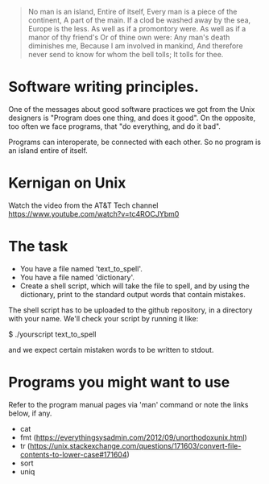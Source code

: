 
>No man is an island,
Entire of itself,
Every man is a piece of the continent,
A part of the main.
If a clod be washed away by the sea,
Europe is the less.
As well as if a promontory were.
As well as if a manor of thy friend's
Or of thine own were:
Any man's death diminishes me,
Because I am involved in mankind,
And therefore never send to know for whom the bell tolls;
It tolls for thee. 

Software writing principles.
===========================
One of the messages about good software practices we got from the Unix designers is "Program does one thing, and does it good". On the opposite, too often we face programs, that "do everything, and do it bad".

Programs can interoperate, be connected with each other.
So no program is an island entire of itself.

Kernigan on Unix
================

Watch the video from the AT&T Tech channel https://www.youtube.com/watch?v=tc4ROCJYbm0

The task
======
* You have a file named 'text_to_spell'.
* You have a file named 'dictionary'.
* Create a shell script, which will take the file to spell, and by using the dictionary, print to the standard output words that contain mistakes.

The shell script has to be uploaded to the github repository, in a directory with your name.
We'll check your script by running it like:

$ ./yourscript text_to_spell

and we expect certain mistaken words to be written to stdout.

Programs you might want to use
========================
Refer to the program manual pages via 'man' command or note the links below, if any.

* cat
* fmt (https://everythingsysadmin.com/2012/09/unorthodoxunix.html)
* tr (https://unix.stackexchange.com/questions/171603/convert-file-contents-to-lower-case#171604)
* sort
* uniq





